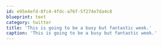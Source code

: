 ```yaml
---
id: e95e4efd-8fc4-4fdc-a76f-5f274e7da4c8
blueprint: text
category: twitter
title: 'This is going to be a busy but fantastic week.'
caption: 'This is going to be a busy but fantastic week.'
---
```

